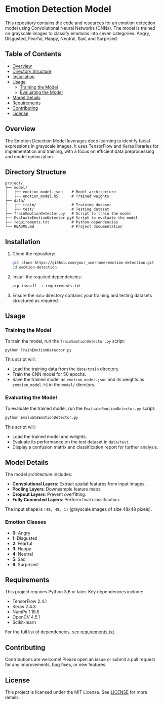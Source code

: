 
# Emotion Detection Model

This repository contains the code and resources for an emotion detection model using Convolutional Neural Networks (CNNs). The model is trained on grayscale images to classify emotions into seven categories: Angry, Disgusted, Fearful, Happy, Neutral, Sad, and Surprised.

## Table of Contents

- [Overview](#overview)
- [Directory Structure](#directory-structure)
- [Installation](#installation)
- [Usage](#usage)
  - [Training the Model](#training-the-model)
  - [Evaluating the Model](#evaluating-the-model)
- [Model Details](#model-details)
- [Requirements](#requirements)
- [Contributing](#contributing)
- [License](#license)

## Overview

The Emotion Detection Model leverages deep learning to identify facial expressions in grayscale images. It uses TensorFlow and Keras libraries for implementation and training, with a focus on efficient data preprocessing and model optimization.

## Directory Structure

```
project/
├── model/
│   ├── emotion_model.json    # Model architecture
│   ├── emotion_model.h5      # Trained weights
├── data/
│   ├── train/                # Training dataset
│   ├── test/                 # Testing dataset
├── TrainEmotionDetector.py   # Script to train the model
├── EvaluateEmotionDetector.py# Script to evaluate the model
├── requirements.txt          # Python dependencies
└── README.md                 # Project documentation
```

## Installation

1. Clone the repository:
   ```bash
   git clone https://github.com/your_username/emotion-detection.git
   cd emotion-detection
   ```

2. Install the required dependencies:
   ```bash
   pip install -r requirements.txt
   ```

3. Ensure the `data` directory contains your training and testing datasets structured as required.

## Usage

### Training the Model

To train the model, run the `TrainEmotionDetector.py` script:
```bash
python TrainEmotionDetector.py
```
This script will:
- Load the training data from the `data/train` directory.
- Train the CNN model for 50 epochs.
- Save the trained model as `emotion_model.json` and its weights as `emotion_model.h5` in the `model/` directory.

### Evaluating the Model

To evaluate the trained model, run the `EvaluateEmotionDetector.py` script:
```bash
python EvaluateEmotionDetector.py
```
This script will:
- Load the trained model and weights.
- Evaluate its performance on the test dataset in `data/test`.
- Display a confusion matrix and classification report for further analysis.

## Model Details

The model architecture includes:
- **Convolutional Layers**: Extract spatial features from input images.
- **Pooling Layers**: Downsample feature maps.
- **Dropout Layers**: Prevent overfitting.
- **Fully Connected Layers**: Perform final classification.

The input shape is `(48, 48, 1)` (grayscale images of size 48x48 pixels).

### Emotion Classes
- **0**: Angry
- **1**: Disgusted
- **2**: Fearful
- **3**: Happy
- **4**: Neutral
- **5**: Sad
- **6**: Surprised

## Requirements

This project requires Python 3.6 or later. Key dependencies include:
- TensorFlow 2.4.1
- Keras 2.4.3
- NumPy 1.19.5
- OpenCV 4.5.1
- Scikit-learn

For the full list of dependencies, see [requirements.txt](requirements.txt).

## Contributing

Contributions are welcome! Please open an issue or submit a pull request for any improvements, bug fixes, or new features.

## License

This project is licensed under the MIT License. See [LICENSE](LICENSE) for more details.
